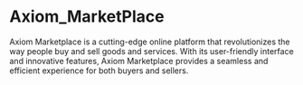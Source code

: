 # Axiom_MarketPlace
Axiom Marketplace is a cutting-edge online platform that revolutionizes the way people buy and sell goods and services. With its user-friendly interface and innovative features, Axiom Marketplace provides a seamless and efficient experience for both buyers and sellers.
